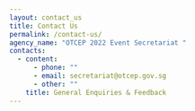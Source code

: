 ```yaml
---
layout: contact_us
title: Contact Us
permalink: /contact-us/
agency_name: "OTCEP 2022 Event Secretariat "
contacts:
  - content:
      - phone: ""
      - email: secretariat@otcep.gov.sg
      - other: ""
    title: General Enquiries & Feedback
---
```

